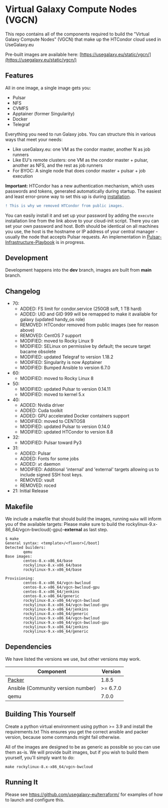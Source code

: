 # Virtual Galaxy Compute Nodes (VGCN)

This repo contains all of the components required to build the "Virtual Galaxy
Compute Nodes" (VGCN) that make up the HTCondor cloud used in UseGalaxy.eu

Pre-built images are available here: [https://usegalaxy.eu/static/vgcn/](https://usegalaxy.eu/static/vgcn/)

## Features

All in one image, a single image gets you:

- Pulsar
- NFS
- CVMFS
- Apptainer (former Singularity)
- Docker
- Telegraf

Everything you need to run Galaxy jobs. You can structure this in various ways that meet your needs:

- Like useGalaxy.eu: one VM as the condor master, another N as job runners
- Like EU's remote clusters: one VM as the condor master + pulsar, another as NFS, and the rest as job runners
- For BYOC: A single node that does condor master + pulsar + job execution

**Important:** HTCondor has a new authentication mechanism, which uses passwords and tokens, generated automatically during startup. The easiest and least error-prone way to set this up is during [installation](https://htcondor.readthedocs.io/en/latest/getting-htcondor/admin-quick-start.html#administrative-quick-start-guide).  
```diff
! This is why we removed HTCondor from public images.
```
You can easily install it and set up your password by adding the `execute` installation line from the link above to your cloud-init script. There you can set your own password and host. Both should be identical on all machines you use, the host is the hostname or IP address of your central manager - usually the node that accepts Pulsar requests. An implementation in [Pulsar-Infrastructure-Playbook](https://github.com/usegalaxy-eu/pulsar-infrastructure-playbook) is in progress.
## Development

Development happens into the __dev__ branch, images are built from __main__ branch.

## Changelog

- 70:
    - ADDED: FS limit for condor.service (250GB soft, 1 TB hard)
    - ADDED: UID and GID 999 will be remapped to make it available for galaxy (updated handy_os role)
    - REMOVED: HTCondor removed from public images (see for reason above)
    - REMOVED: CentOS 7 support
    - MODIFIED: moved to Rocky Linux 9
    - MODIFIED: SELinux on permissive by default; the secure target bacame obsolete
    - MODIFIED: updated Telegraf to version 1.18.2
    - MODIFIED: Singularity is now Apptainer
    - MODIFIED: Bumped Ansible to version 6.7.0
- 60:
    - MODIFIED: moved to Rocky Linux 8
- 50:
    - MODIFIED: updated Pulsar to version 0.14.11
    - MODIFIED: moved to kernel 5.x
- 40:
    - ADDED: Nvidia driver
    - ADDED: Cuda toolkit
    - ADDED: GPU accelerated Docker containers support
    - MODIFIED: moved to CENTOS8
    - MODIFIED: updated Pulsar to version 0.14.0
    - MODIFIED: updated HTCondor to version 8.8
- 32:
    - MODIFIED: Pulsar toward Py3
- 31:
    - ADDED: Pulsar
    - ADDED: Fonts for some jobs
    - ADDED: `at` daemon
    - MODIFIED: Additional 'internal' and 'external' targets allowing us to include signed SSH host keys.
    - REMOVED: vault
    - REMOVED: roced
- 21: Initial Release

## Makefile

We include a makefile that should build the images, running `make` will inform you of the available targets:
Please make sure to build the rockylinux-9.x-86_64/vgcn-bwcloud(-gpu)-**external** as last step.

```console
$ make
General syntax: <template>/<flavor>[/boot]
Detected builders:
        qemu
Base images:
        centos-8.x-x86_64/base
        rockylinux-8.x-x86_64/base
        rockylinux-9.x-x86_64/base

Provisioning:
        centos-8.x-x86_64/vgcn-bwcloud
        centos-8.x-x86_64/vgcn-bwcloud-gpu
        centos-8.x-x86_64/jenkins
        centos-8.x-x86_64/generic
        rockylinux-8.x-x86_64/vgcn-bwcloud
        rockylinux-8.x-x86_64/vgcn-bwcloud-gpu
        rockylinux-8.x-x86_64/jenkins
        rockylinux-8.x-x86_64/generic
        rockylinux-9.x-x86_64/vgcn-bwcloud
        rockylinux-9.x-x86_64/vgcn-bwcloud-gpu
        rockylinux-9.x-x86_64/jenkins
        rockylinux-9.x-x86_64/generic
```

## Dependencies

We have listed the versions we use, but other versions may work.

| Component                                      | Version    |
|------------------------------------------------|------------|
| [Packer](https://www.packer.io/downloads.html) | 1.8.5      |
| Ansible (Community version number)             | >= 6.7.0   |
| qemu                                           | 7.0.0      |

## Building This Yourself
Create a python virtual environment using python >= 3.9 and install the requirements.txt
This ensures you get the correct ansible and packer version, because some commands might fail otherwise.

All of the images are designed to be as generic as possible so you can use them
as-is. We will provide built images, but if you wish to build them yourself,
you'll simply want to do:

```
make rockylinux-8.x-x86_64/vgcn-bwcloud
```

## Running It

Please see https://github.com/usegalaxy-eu/terraform/ for examples of how to launch and configure this.
